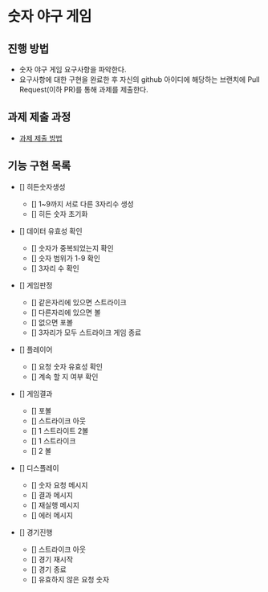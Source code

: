 # 숫자 야구 게임
## 진행 방법
* 숫자 야구 게임 요구사항을 파악한다.
* 요구사항에 대한 구현을 완료한 후 자신의 github 아이디에 해당하는 브랜치에 Pull Request(이하 PR)를 통해 과제를 제출한다.

## 과제 제출 과정
* [과제 제출 방법](https://github.com/next-step/nextstep-docs/tree/master/precourse)

## 기능 구현 목록
- [] 히든숫자생성
    - [] 1~9까지 서로 다른 3자리수 생성
    - [] 히든 숫자 초기화

- [] 데이터 유효성 확인
    - [] 숫자가 중복되었는지 확인
    - [] 숫자 범위가 1-9 확인
    - [] 3자리 수 확인

- [] 게임판정
	- [] 같은자리에 있으면 스트라이크
	- [] 다른자리에 있으면 볼
	- [] 없으면 포볼
	- [] 3자리가 모두 스트라이크 게임 종료
	
- [] 플레이어 
    - [] 요청 숫자 유효성 확인
    - [] 계속 할 지 여부 확인

- [] 게임결과
    - [] 포볼
    - [] 스트라이크 아웃
    - [] 1 스트라이트 2볼
    - [] 1 스트라이크
    - [] 2 볼
    
- [] 디스플레이
    - [] 숫자 요청 메시지
    - [] 결과 메시지
    - [] 재실행 메시지
    - [] 에러 메시지

- [] 경기진행
    - [] 스트라이크 아웃
    - [] 경기 재시작
    - [] 경기 종료
    - [] 유효하지 않은 요청 숫자
